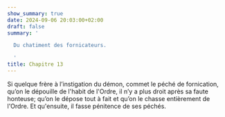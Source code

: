 ```yaml
---
show_summary: true
date: 2024-09-06 20:03:00+02:00
draft: false
summary: '

  Du chatiment des fornicateurs.

  '
title: Chapitre 13
---
```





Si quelque frère à l’instigation du démon, commet le péché de fornication, qu’on le dépouille de l'habit de l'Ordre, il n’y a plus droit après sa faute honteuse; qu’on le dépose tout à fait et qu’on le chasse entièrement de l'Ordre. Et qu'ensuite, il fasse pénitence de ses péchés.

